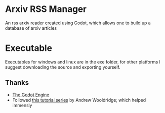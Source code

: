 # Arxiv RSS Manager
An rss arxiv reader created using Godot, which allows one to build up a database of arxiv articles

# Executable
Executables for windows and linux are in the exe folder, for other platforms I suggest downloading the source and exporting yourself.

## Thanks
* [The Godot Engine](https://github.com/godotengine/godot)
* Followed [this tutorial series](https://dev.to/triptych/writing-an-rss-reader-in-godot-tutorial-series-3hca) by Andrew Wooldridge; which helped immensly
